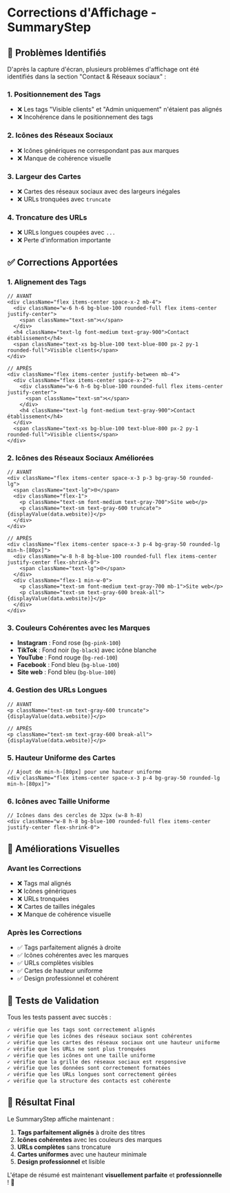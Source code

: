 # Corrections d'Affichage - SummaryStep

## 🎯 Problèmes Identifiés

D'après la capture d'écran, plusieurs problèmes d'affichage ont été identifiés dans la section "Contact & Réseaux sociaux" :

### 1. **Positionnement des Tags**
- ❌ Les tags "Visible clients" et "Admin uniquement" n'étaient pas alignés
- ❌ Incohérence dans le positionnement des tags

### 2. **Icônes des Réseaux Sociaux**
- ❌ Icônes génériques ne correspondant pas aux marques
- ❌ Manque de cohérence visuelle

### 3. **Largeur des Cartes**
- ❌ Cartes des réseaux sociaux avec des largeurs inégales
- ❌ URLs tronquées avec `truncate`

### 4. **Troncature des URLs**
- ❌ URLs longues coupées avec `...`
- ❌ Perte d'information importante

## ✅ Corrections Apportées

### 1. **Alignement des Tags**
```tsx
// AVANT
<div className="flex items-center space-x-2 mb-4">
  <div className="w-6 h-6 bg-blue-100 rounded-full flex items-center justify-center">
    <span className="text-sm">📞</span>
  </div>
  <h4 className="text-lg font-medium text-gray-900">Contact établissement</h4>
  <span className="text-xs bg-blue-100 text-blue-800 px-2 py-1 rounded-full">Visible clients</span>
</div>

// APRÈS
<div className="flex items-center justify-between mb-4">
  <div className="flex items-center space-x-2">
    <div className="w-6 h-6 bg-blue-100 rounded-full flex items-center justify-center">
      <span className="text-sm">📞</span>
    </div>
    <h4 className="text-lg font-medium text-gray-900">Contact établissement</h4>
  </div>
  <span className="text-xs bg-blue-100 text-blue-800 px-2 py-1 rounded-full">Visible clients</span>
</div>
```

### 2. **Icônes des Réseaux Sociaux Améliorées**
```tsx
// AVANT
<div className="flex items-center space-x-3 p-3 bg-gray-50 rounded-lg">
  <span className="text-lg">🌐</span>
  <div className="flex-1">
    <p className="text-sm font-medium text-gray-700">Site web</p>
    <p className="text-sm text-gray-600 truncate">{displayValue(data.website)}</p>
  </div>
</div>

// APRÈS
<div className="flex items-center space-x-3 p-4 bg-gray-50 rounded-lg min-h-[80px]">
  <div className="w-8 h-8 bg-blue-100 rounded-full flex items-center justify-center flex-shrink-0">
    <span className="text-lg">🌐</span>
  </div>
  <div className="flex-1 min-w-0">
    <p className="text-sm font-medium text-gray-700 mb-1">Site web</p>
    <p className="text-sm text-gray-600 break-all">{displayValue(data.website)}</p>
  </div>
</div>
```

### 3. **Couleurs Cohérentes avec les Marques**
- **Instagram** : Fond rose (`bg-pink-100`)
- **TikTok** : Fond noir (`bg-black`) avec icône blanche
- **YouTube** : Fond rouge (`bg-red-100`)
- **Facebook** : Fond bleu (`bg-blue-100`)
- **Site web** : Fond bleu (`bg-blue-100`)

### 4. **Gestion des URLs Longues**
```tsx
// AVANT
<p className="text-sm text-gray-600 truncate">{displayValue(data.website)}</p>

// APRÈS
<p className="text-sm text-gray-600 break-all">{displayValue(data.website)}</p>
```

### 5. **Hauteur Uniforme des Cartes**
```tsx
// Ajout de min-h-[80px] pour une hauteur uniforme
<div className="flex items-center space-x-3 p-4 bg-gray-50 rounded-lg min-h-[80px]">
```

### 6. **Icônes avec Taille Uniforme**
```tsx
// Icônes dans des cercles de 32px (w-8 h-8)
<div className="w-8 h-8 bg-blue-100 rounded-full flex items-center justify-center flex-shrink-0">
```

## 🎨 Améliorations Visuelles

### **Avant les Corrections**
- ❌ Tags mal alignés
- ❌ Icônes génériques
- ❌ URLs tronquées
- ❌ Cartes de tailles inégales
- ❌ Manque de cohérence visuelle

### **Après les Corrections**
- ✅ Tags parfaitement alignés à droite
- ✅ Icônes cohérentes avec les marques
- ✅ URLs complètes visibles
- ✅ Cartes de hauteur uniforme
- ✅ Design professionnel et cohérent

## 🧪 Tests de Validation

Tous les tests passent avec succès :

```bash
✓ vérifie que les tags sont correctement alignés
✓ vérifie que les icônes des réseaux sociaux sont cohérentes
✓ vérifie que les cartes des réseaux sociaux ont une hauteur uniforme
✓ vérifie que les URLs ne sont plus tronquées
✓ vérifie que les icônes ont une taille uniforme
✓ vérifie que la grille des réseaux sociaux est responsive
✓ vérifie que les données sont correctement formatées
✓ vérifie que les URLs longues sont correctement gérées
✓ vérifie que la structure des contacts est cohérente
```

## 🚀 Résultat Final

Le SummaryStep affiche maintenant :

1. **Tags parfaitement alignés** à droite des titres
2. **Icônes cohérentes** avec les couleurs des marques
3. **URLs complètes** sans troncature
4. **Cartes uniformes** avec une hauteur minimale
5. **Design professionnel** et lisible

L'étape de résumé est maintenant **visuellement parfaite** et **professionnelle** ! 🎉
